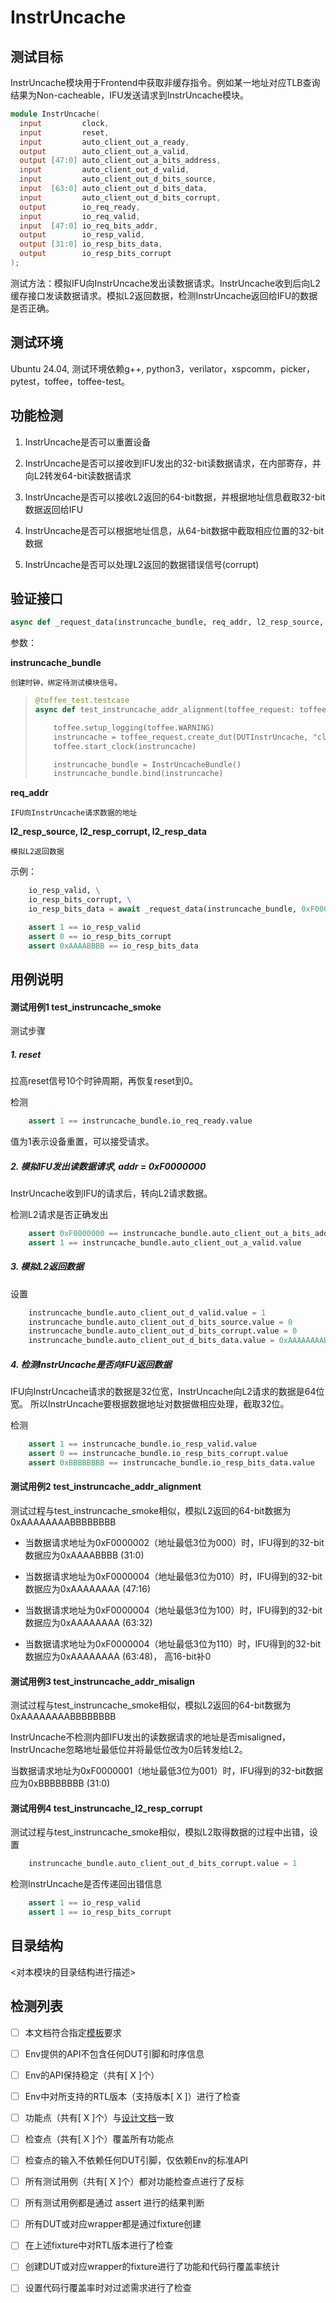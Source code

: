 # InstrUncache

## 测试目标

InstrUncache模块用于Frontend中获取非缓存指令。例如某一地址对应TLB查询结果为Non-cacheable，IFU发送请求到InstrUncache模块。

`````verilog
module InstrUncache(
  input         clock,
  input         reset,
  input         auto_client_out_a_ready,
  output        auto_client_out_a_valid,
  output [47:0] auto_client_out_a_bits_address,
  input         auto_client_out_d_valid,
  input         auto_client_out_d_bits_source,
  input  [63:0] auto_client_out_d_bits_data,
  input         auto_client_out_d_bits_corrupt,
  output        io_req_ready,
  input         io_req_valid,
  input  [47:0] io_req_bits_addr,
  output        io_resp_valid,
  output [31:0] io_resp_bits_data,
  output        io_resp_bits_corrupt
);
`````

测试方法：模拟IFU向InstrUncache发出读数据请求。InstrUncache收到后向L2缓存接口发读数据请求。模拟L2返回数据，检测InstrUncache返回给IFU的数据是否正确。

## 测试环境

Ubuntu 24.04, 测试环境依赖g++, python3，verilator，xspcomm，picker，pytest，toffee，toffee-test。

## 功能检测

1. InstrUncache是否可以重置设备

2. InstrUncache是否可以接收到IFU发出的32-bit读数据请求，在内部寄存，并向L2转发64-bit读数据请求

3. InstrUncache是否可以接收L2返回的64-bit数据，并根据地址信息截取32-bit数据返回给IFU

4. InstrUncache是否可以根据地址信息，从64-bit数据中截取相应位置的32-bit数据

5. InstrUncache是否可以处理L2返回的数据错误信号(corrupt)

## 验证接口

`````python
async def _request_data(instruncache_bundle, req_addr, l2_resp_source, l2_resp_corrupt, l2_resp_data):

`````

参数：

**instruncache\_bundle**

    创建时钟，绑定待测试模块信号。


> `````python
> @toffee_test.testcase
> async def test_instruncache_addr_alignment(toffee_request: toffee_test.ToffeeRequest):
> 
>     toffee.setup_logging(toffee.WARNING)
>     instruncache = toffee_request.create_dut(DUTInstrUncache, "clock")
>     toffee.start_clock(instruncache)
> 
>     instruncache_bundle = InstrUncacheBundle()
>     instruncache_bundle.bind(instruncache)
> 
> `````

**req\_addr**

    IFU向InstrUncache请求数据的地址


**l2\_resp\_source, l2\_resp\_corrupt, l2\_resp\_data**

    模拟L2返回数据


示例：

`````python
    io_resp_valid, \
    io_resp_bits_corrupt, \
    io_resp_bits_data = await _request_data(instruncache_bundle, 0xF0000002, 0, 0, 0xAAAAAAAABBBBBBBB)

    assert 1 == io_resp_valid
    assert 0 == io_resp_bits_corrupt
    assert 0xAAAABBBB == io_resp_bits_data
`````

## 用例说明

#### 测试用例1  test\_instruncache\_smoke

测试步骤

##### 1. reset

拉高reset信号10个时钟周期，再恢复reset到0。

检测

`````python
    assert 1 == instruncache_bundle.io_req_ready.value
`````

值为1表示设备重置，可以接受请求。


##### 2. 模拟IFU发出读数据请求, addr = 0xF0000000

InstrUncache收到IFU的请求后，转向L2请求数据。

检测L2请求是否正确发出

`````python
    assert 0xF0000000 == instruncache_bundle.auto_client_out_a_bits_address.value
    assert 1 == instruncache_bundle.auto_client_out_a_valid.value
`````

##### 3. 模拟L2返回数据

设置

`````python
    instruncache_bundle.auto_client_out_d_valid.value = 1
    instruncache_bundle.auto_client_out_d_bits_source.value = 0
    instruncache_bundle.auto_client_out_d_bits_corrupt.value = 0
    instruncache_bundle.auto_client_out_d_bits_data.value = 0xAAAAAAAABBBBBBBB
`````

##### 4. 检测InstrUncache是否向IFU返回数据

IFU向InstrUncache请求的数据是32位宽，InstrUncache向L2请求的数据是64位宽。
所以InstrUncache要根据数据地址对数据做相应处理，截取32位。

检测

`````python
    assert 1 == instruncache_bundle.io_resp_valid.value
    assert 0 == instruncache_bundle.io_resp_bits_corrupt.value
    assert 0xBBBBBBBB == instruncache_bundle.io_resp_bits_data.value
`````


#### 测试用例2  test\_instruncache\_addr\_alignment

测试过程与test\_instruncache\_smoke相似，模拟L2返回的64-bit数据为0xAAAAAAAABBBBBBBB

- 当数据请求地址为0xF0000002（地址最低3位为000）时，IFU得到的32-bit数据应为0xAAAABBBB (31:0)

- 当数据请求地址为0xF0000004（地址最低3位为010）时，IFU得到的32-bit数据应为0xAAAAAAAA (47:16)

- 当数据请求地址为0xF0000004（地址最低3位为100）时，IFU得到的32-bit数据应为0xAAAAAAAA (63:32)

- 当数据请求地址为0xF0000004（地址最低3位为110）时，IFU得到的32-bit数据应为0xAAAAAAAA (63:48)， 高16-bit补0



#### 测试用例3  test\_instruncache\_addr\_misalign

测试过程与test\_instruncache\_smoke相似，模拟L2返回的64-bit数据为0xAAAAAAAABBBBBBBB

InstrUncache不检测内部IFU发出的读数据请求的地址是否misaligned，InstrUncache忽略地址最低位并将最低位改为0后转发给L2。

当数据请求地址为0xF0000001（地址最低3位为001）时，IFU得到的32-bit数据应为0xBBBBBBBB (31:0)



#### 测试用例4  test\_instruncache\_l2\_resp\_corrupt

测试过程与test\_instruncache\_smoke相似，模拟L2取得数据的过程中出错，设置

`````python
    instruncache_bundle.auto_client_out_d_bits_corrupt.value = 1
`````

检测InstrUncache是否传递回出错信息

`````python
    assert 1 == io_resp_valid
    assert 1 == io_resp_bits_corrupt
`````



## 目录结构

<对本模块的目录结构进行描述>


## 检测列表


- [ ] 本文档符合指定[模板]()要求
- [ ] Env提供的API不包含任何DUT引脚和时序信息
- [ ] Env的API保持稳定（共有[ X ]个）
- [ ] Env中对所支持的RTL版本（支持版本[ X ]）进行了检查
- [ ] 功能点（共有[ X ]个）与[设计文档]()一致
- [ ] 检查点（共有[ X ]个）覆盖所有功能点
- [ ] 检查点的输入不依赖任何DUT引脚，仅依赖Env的标准API
- [ ] 所有测试用例（共有[ X ]个）都对功能检查点进行了反标
- [ ] 所有测试用例都是通过 assert 进行的结果判断
- [ ] 所有DUT或对应wrapper都是通过fixture创建
- [ ] 在上述fixture中对RTL版本进行了检查
- [ ] 创建DUT或对应wrapper的fixture进行了功能和代码行覆盖率统计
- [ ] 设置代码行覆盖率时对过滤需求进行了检查

